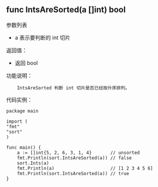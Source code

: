 ## func IntsAreSorted(a []int) bool

参数列表

- a 表示要判断的 int 切片

返回值：

- 返回 bool

功能说明：

		IntsAreSorted 判断 int 切片是否已经按升序排列。

代码实例：

	package main
	
	import (
	"fmt"
	"sort"
	)
	
	func main() {
		a := []int{5, 2, 6, 3, 1, 4}       // unsorted
		fmt.Println(sort.IntsAreSorted(a)) // false
		sort.Ints(a)
		fmt.Println(a)                     // [1 2 3 4 5 6]
		fmt.Println(sort.IntsAreSorted(a)) // true
	}
	
